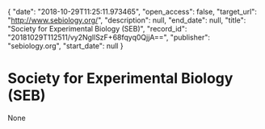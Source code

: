 {
  "date": "2018-10-29T11:25:11.973465", 
  "open_access": false, 
  "target_url": "http://www.sebiology.org/", 
  "description": null, 
  "end_date": null, 
  "title": "Society for Experimental Biology (SEB)", 
  "record_id": "20181029T112511/vy2NgllSzF+68fqyq0QjjA==", 
  "publisher": "sebiology.org", 
  "start_date": null
}

# Society for Experimental Biology (SEB)

None